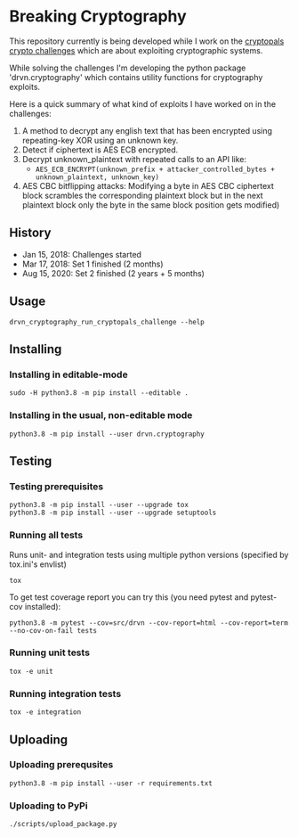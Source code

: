 # Breaking Cryptography

This repository currently is being developed while I work on the [cryptopals crypto challenges](http://cryptopals.com) which are about exploiting cryptographic systems.

While solving the challenges I'm developing the python package 'drvn.cryptography' which contains utility functions for cryptography exploits.

Here is a quick summary of what kind of exploits I have worked on in the challenges:

1. A method to decrypt any english text that has been encrypted using repeating-key XOR using an unknown key.
2. Detect if ciphertext is AES ECB encrypted.
3. Decrypt unknown_plaintext with repeated calls to an API like:
    * `AES_ECB_ENCRYPT(unknown_prefix + attacker_controlled_bytes + unknown_plaintext, unknown_key)`
4. AES CBC bitflipping attacks: Modifying a byte in AES CBC ciphertext block scrambles the corresponding plaintext block but in the next plaintext block only the byte in the same block position gets modified)

## History

* Jan 15, 2018: Challenges started
* Mar 17, 2018: Set 1 finished (2 months)
* Aug 15, 2020: Set 2 finished (2 years + 5 months)

## Usage

```
drvn_cryptography_run_cryptopals_challenge --help
```

## Installing

### Installing in editable-mode

```
sudo -H python3.8 -m pip install --editable .
```

### Installing in the usual, non-editable mode
```
python3.8 -m pip install --user drvn.cryptography
```

## Testing

### Testing prerequisites

```
python3.8 -m pip install --user --upgrade tox
python3.8 -m pip install --user --upgrade setuptools
```

### Running all tests

Runs unit- and integration tests using multiple python versions (specified by tox.ini's envlist)

```
tox
```

To get test coverage report you can try this (you need pytest and pytest-cov installed):

```
python3.8 -m pytest --cov=src/drvn --cov-report=html --cov-report=term --no-cov-on-fail tests
```

### Running unit tests

```
tox -e unit
```

### Running integration tests

```
tox -e integration
```

## Uploading

### Uploading prerequsites

```
python3.8 -m pip install --user -r requirements.txt
```

### Uploading to PyPi

```
./scripts/upload_package.py
```

